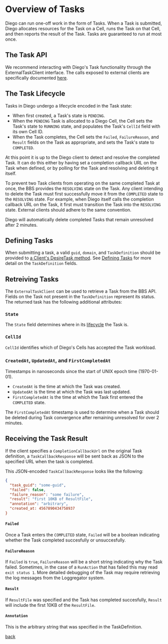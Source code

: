 # Overview of Tasks

Diego can run one-off work in the form of Tasks. When a Task is submitted, Diego allocates resources for the Task on a Cell, runs the Task on that Cell, and then reports the result of the Task. Tasks are guaranteed to run at most once.


## The Task API

We recommend interacting with Diego's Task functionality through the ExternalTaskClient interface. The calls exposed to external clients are specifically documented [here](https://godoc.org/github.com/cloudfoundry/bbs#ExternalTaskClient).


## The Task Lifecycle

Tasks in Diego undergo a lifecycle encoded in the Task state:

- When first created, a Task's state is `PENDING`. 
- When the `PENDING` Task is allocated to a Diego Cell, the Cell sets the Task's state to `RUNNING` state, and populates the Task's `CellId` field with its own Cell ID.
- When the Task completes, the Cell sets the `Failed`, `FailureReason`, and `Result` fields on the Task as appropriate, and sets the Task's state to `COMPLETED`.

At this point it is up to the Diego client to detect and resolve the completed Task. It can do this either by having set a completion callback URL on the Task when defined, or by polling for the Task and resolving and deleting it itself.

To prevent two Task clients from operating on the same completed Task at once, the BBS provides the `RESOLVING` state on the Task. Any client intending to delete the Task must first successfully move it from the `COMPLETED` state to the `RESOLVING` state. For example, when Diego itself calls the completion callback URL on the Task, it first must transition the Task into the `RESOLVING` state. External clients should adhere to the same convention.

Diego will automatically delete completed Tasks that remain unresolved after 2 minutes.


## Defining Tasks

When submitting a task, a valid `guid`, `domain`, and `TaskDefinition` should be provided to [a Client's DesireTask method](https://github.com/cloudfoundry/bbs/blob/master/client.go#L87). See [Defining Tasks](defining-tasks.md) for more detail on the `TaskDefinition` fields.


## Retreiving Tasks

The `ExternalTaskClient` can be used to retrieve a Task from the BBS API. Fields on the Task not present in the `TaskDefinition` represent its status. The returned task has the following additional attributes:

### `State`

The `State` field determines where in its [lifecycle](#the_task_lifecycle) the Task is.


### `CellId`

`CellId` identifies which of Diego's Cells has accepted the Task workload.


### `CreatedAt`, `UpdatedAt`, and `FirstCompletedAt`

Timestamps in nanoseconds since the start of UNIX epoch time (1970-01-01).

- `CreatedAt` is the time at which the Task was created.
- `UpdatedAt` is the time at which the Task was last updated.
- `FirstCompletedAt` is the time at which the Task first entered the `COMPLETED` state.

The `FirstCompletedAt` timestamp is used to determine when a Task should be deleted during Task convergence after remaining unresolved for over 2 minutes.


## Receiving the Task Result

If the client specifies a `CompletionCallbackUrl` on the original Task definition, a `TaskCallbackResponse` will be sent back as JSON to the specified URL when the task is completed.

This JSON-encoded `TaskCallbackResponse` looks like the following:

```json
{
  "task_guid": "some-guid",
  "failed": false,
  "failure_reason": "some failure",
  "result": "first 10KB of ResultFile",
  "annotation": "arbitrary",
  "created_at: 4567890434758937
}
```


#### `Failed`

Once a Task enters the `COMPLETED` state, `Failed` will be a boolean indicating whether the Task completed succesfully or unsuccesfully.


#### `FailureReason`

If `Failed` is `true`, `FailureReason` will be a short string indicating why the Task failed.  Sometimes, in the case of a `RunAction` that has failed this may read `exit status 1`. More detailed debugging of the Task may require retrieving the log messages from the Loggregator system.


#### `Result`

If `ResultFile` was specified and the Task has completed succesfully, `Result` will include the first 10KB of the `ResultFile`.


#### `Annotation`

This is the arbitrary string that was specified in the TaskDefinition.


[back](README.md)
